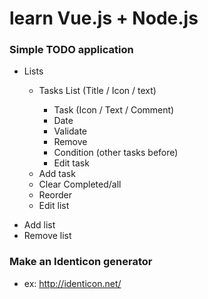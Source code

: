 # learn Vue.js + Node.js

### Simple TODO application

-   Lists

    -   Tasks List (Title / Icon / text)

        -   Task (Icon / Text / Comment)

        *   Date
        *   Validate
        *   Remove
        *   Condition (other tasks before)
        *   Edit task

    *   Add task
    *   Clear Completed/all
    *   Reorder
    *   Edit list

*   Add list
*   Remove list

### Make an Identicon generator

-   ex: http://identicon.net/
